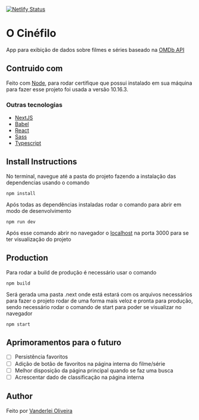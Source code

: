 [![Netlify Status](https://api.netlify.com/api/v1/badges/d6824dd6-b627-481f-b4f5-cd1996764a3d/deploy-status)](https://app.netlify.com/sites/festive-benz-033a02/deploys)

# O Cinéfilo

App para exibição de dados sobre filmes e séries baseado na [OMDb API](http://www.omdbapi.com/)

## Contruido com

Feito com [Node](https://nodejs.org/en/download/), para rodar certifique que possui instalado em sua máquina
para fazer esse projeto foi usada a versão 10.16.3.

### Outras tecnologias
* [NextJS](http://nextjs.org/)
* [Babel](https://babeljs.io/)
* [React](https://reactjs.org/)
* [Sass](https://sass-lang.com/)
* [Typescript](https://www.typescriptlang.org/)

## Install Instructions

No terminal, navegue até a pasta do projeto fazendo a instalação das dependencias usando o comando

```
npm install
```
Após todas as dependências instaladas rodar o comando para abrir em modo de desenvolvimento

```
npm run dev
```
Após esse comando abrir no navegador o [localhost](https://localhost:3000) na porta 3000 para se ter
visualização do projeto

## Production
Para rodar a build de produção é necessário usar o comando
```
npm build
```
Será gerada uma pasta .next onde está estará com os arquivos necessários para fazer o projeto
rodar de uma forma mais veloz e pronta para produção, sendo necessário rodar o comando de start
para poder se visualizar no navegador

```
npm start
```

## Aprimoramentos para o futuro

- [ ] Persistência favoritos
- [ ] Adição de botão de favoritos na página interna do filme/série
- [ ] Melhor disposição da página principal quando se faz uma busca
- [ ] Acrescentar dado de classificação na página interna

## Author
Feito por [Vanderlei Oliveira](https://oliverdx.com.br)
